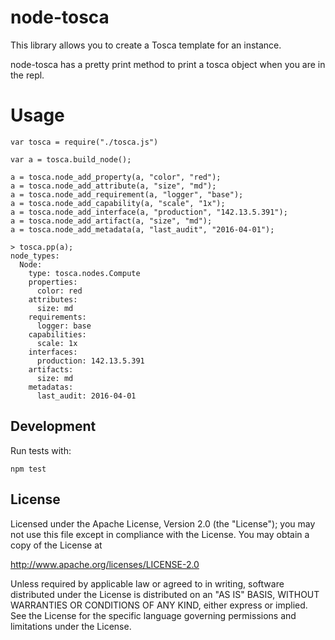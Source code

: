 # node-tosca

This library allows you to create a Tosca template for an instance. 

node-tosca has a pretty print method to print a tosca object when you are in the repl.

# Usage

```
var tosca = require("./tosca.js")

var a = tosca.build_node();

a = tosca.node_add_property(a, "color", "red");
a = tosca.node_add_attribute(a, "size", "md");
a = tosca.node_add_requirement(a, "logger", "base");
a = tosca.node_add_capability(a, "scale", "1x");
a = tosca.node_add_interface(a, "production", "142.13.5.391");
a = tosca.node_add_artifact(a, "size", "md");
a = tosca.node_add_metadata(a, "last_audit", "2016-04-01");

> tosca.pp(a);
node_types:
  Node:
    type: tosca.nodes.Compute
    properties:
      color: red
    attributes:
      size: md
    requirements:
      logger: base
    capabilities:
      scale: 1x
    interfaces:
      production: 142.13.5.391
    artifacts:
      size: md
    metadatas:
      last_audit: 2016-04-01

```


## Development

Run tests with:

```
npm test
```

## License

Licensed under the Apache License, Version 2.0 (the "License");
you may not use this file except in compliance with the License.
You may obtain a copy of the License at

http://www.apache.org/licenses/LICENSE-2.0

Unless required by applicable law or agreed to in writing, software distributed under the License is distributed on an "AS IS" BASIS, WITHOUT WARRANTIES OR CONDITIONS OF ANY KIND, either express or implied. See the License for the specific language governing permissions and limitations under the License.
